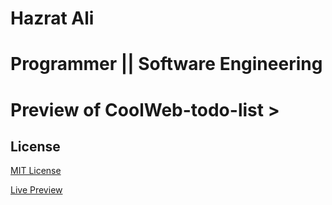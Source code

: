 # Hazrat Ali

# Programmer || Software Engineering


# Preview of CoolWeb-todo-list >

## License

[MIT License](LICENSE) 

[Live Preview]()


